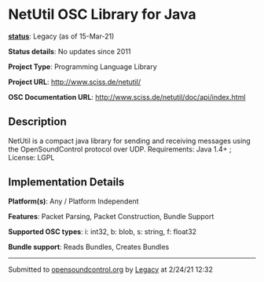 # NetUtil OSC Library for Java

**[status](../implementation-status.html)**: Legacy (as of 15-Mar-21)

**Status details**: 
No updates since 2011

**Project Type**: Programming Language Library

**Project URL**: <http://www.sciss.de/netutil/>

**OSC Documentation URL**: <http://www.sciss.de/netutil/doc/api/index.html>

## Description

NetUtil is a compact java library for sending and receiving messages using the OpenSoundControl protocol over UDP. Requirements: Java 1.4+ ; License: LGPL

## Implementation Details

**Platform(s)**: Any / Platform Independent

**Features**: Packet Parsing, Packet Construction, Bundle Support

**Supported OSC types**: i: int32, b: blob, s: string, f: float32

**Bundle support**: Reads Bundles, Creates Bundles

---
Submitted to [opensoundcontrol.org](https://opensoundcontrol.org) by [Legacy](legacy-site.html) at 2/24/21 12:32
